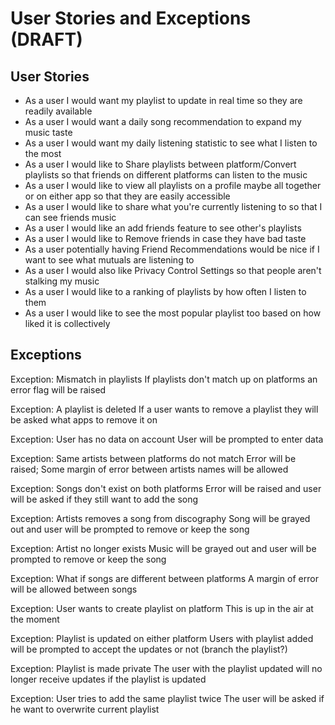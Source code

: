 # User Stories and Exceptions (DRAFT)

## User Stories
- As a user I would want my playlist to update in real time so they are readily available
- As a user I would want a daily song recommendation to expand my music taste
- As a user I would want my daily listening statistic to see what I listen to the most
- As a user I would like to Share playlists between platform/Convert playlists so that friends on different platforms can listen to the music
- As a user I would like to view all playlists on a profile maybe all together or on either app so that they are easily accessible
- As a user I would like to share what you're currently listening to so that I can see friends music
- As a user I would like an add friends feature to see other's playlists
- As a user I would like to Remove friends in case they have bad taste
- As a user potentially having Friend Recommendations would be nice if I want to see what mutuals are listening to
- As a user I would also like Privacy Control Settings so that people aren't stalking my music
- As a user I would like to a ranking of playlists by how often I listen to them
- As a user I would like to see the most popular playlist too based on how liked it is collectively

## Exceptions

Exception: Mismatch in playlists
  If playlists don't match up on platforms an error flag will be raised

Exception: A playlist is deleted
  If a user wants to remove a playlist they will be asked what apps to remove it on

Exception: User has no data on account
  User will be prompted to enter data

Exception: Same artists between platforms do not match
  Error will be raised; Some margin of error between artists names will be allowed

Exception: Songs don't exist on both platforms
  Error will be raised and user will be asked if they still want to add the song

Exception: Artists removes a song from discography
  Song will be grayed out and user will be prompted to remove or keep the song

Exception: Artist no longer exists
  Music will be grayed out and user will be prompted to remove or keep the song

Exception: What if songs are different between platforms
  A margin of error will be allowed between songs

Exception: User wants to create playlist on platform
  This is up in the air at the moment

Exception: Playlist is updated on either platform
  Users with playlist added will be prompted to accept the updates or not (branch the playlist?)

Exception: Playlist is made private
  The user with the playlist updated will no longer receive updates if the playlist is updated

Exception: User tries to add the same playlist twice
  The user will be asked if he want to overwrite current playlist
